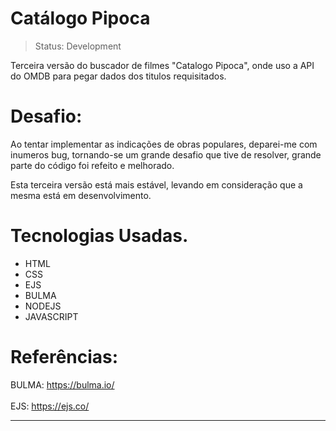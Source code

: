 <h1>Catálogo Pipoca</h1>

> Status: Development

Terceira versão do buscador de filmes "Catalogo Pipoca", onde uso a API do OMDB para pegar dados dos titulos requisitados.

# Desafio: 

Ao tentar implementar as indicações de obras populares, deparei-me com inumeros bug, tornando-se um grande desafio que tive de resolver, grande parte do código foi refeito e melhorado. 

Esta terceira versão está mais estável, levando em consideração que a mesma está em desenvolvimento. 

# Tecnologias Usadas.

+ HTML
+ CSS
+ EJS
+ BULMA
+ NODEJS
+ JAVASCRIPT

# Referências: 

BULMA: https://bulma.io/
<br>  
EJS: https://ejs.co/


 ------------------------------------------------------------------------------------------------------------------------------------------------
 
